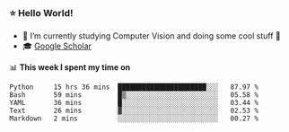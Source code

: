 ### ⭐️ Hello World!

<!--
**hologerry/hologerry** is a ✨ _special_ ✨ repository because its `README.md` (this file) appears on your GitHub profile.

Here are some ideas to get you started:

- 🔭 I’m currently working and studying on Computer Vision
- 🌱 I’m currently learning at Peking University
- 💬 Ask me about 
- 📫 How to reach me: E-mail
- 😄 Pronouns: he/his
- ⚡ Fun fact: Music is the Power
-->


- 🔭 I’m currently studying Computer Vision and doing some cool stuff 🤖
- 🎓 [Google Scholar](https://scholar.google.com/citations?user=3ykqW9wAAAAJ&hl=en)


📊 **This week I spent my time on**

<!--START_SECTION:waka-->
```text
Python     15 hrs 36 mins  ██████████████████████░░░   87.97 % 
Bash       59 mins         █▒░░░░░░░░░░░░░░░░░░░░░░░   05.58 % 
YAML       36 mins         █░░░░░░░░░░░░░░░░░░░░░░░░   03.44 % 
Text       26 mins         ▓░░░░░░░░░░░░░░░░░░░░░░░░   02.53 % 
Markdown   2 mins          ░░░░░░░░░░░░░░░░░░░░░░░░░   00.27 % 
```
<!--END_SECTION:waka-->
